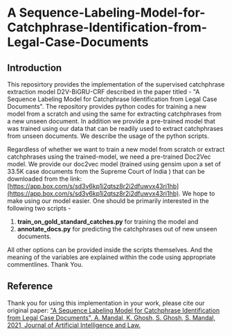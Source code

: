 # A Sequence-Labeling-Model-for-Catchphrase-Identification-from-Legal-Case-Documents

## Introduction
This reposirtory provides the implementation of the supervised catchphrase extraction model D2V-BiGRU-CRF described in the paper titled - "A Sequence Labeling Model for Catchphrase Identification from Legal Case Documents". The repository provides python codes for training a new model from a scratch and using the same for extracting catchphrases from a new unseen document. In addition we provide a pre-trained model that was trained using our data that can be readily used to extract catchphrases from unseen documents. We describe the usage of the python scripts.


Regardless of whether we want to train a new model from scratch or extract catchphrases using the trained-model, we need a pre-trained Doc2Vec model. We provide our doc2vec model (trained using gensim upon a set of 33.5K case documents from the Supreme Court of India ) that can be downloaded from the link: [https://app.box.com/s/sd3v6kp1i2qtsz8r2i2dfuwvx43ri1hb](https://app.box.com/s/sd3v6kp1i2qtsz8r2i2dfuwvx43ri1hb). We hope to make using our model easier.
One should be primarily interested in the following two scripts - 
1. **train_on_gold_standard_catches.py** for training the model and 
2. **annotate_docs.py** for predicting the catchphrases out of new unseen documents.

All other options can be provided inside the scripts themselves. And the meaning of the variables are explained within the code using appropriate commentlines.
Thank You.
## Reference
Thank you for using this implementation in your work, please cite our original paper:
["A Sequence Labeling Model for Catchphrase Identification from Legal Case Documents", A. Mandal, K. Ghosh, S. Ghosh, S. Mandal, 2021, Journal of Artificial Intelligence and Law.](https://link.springer.com/article/10.1007/s10506-021-09296-2)
